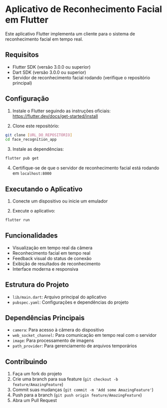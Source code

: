 # Aplicativo de Reconhecimento Facial em Flutter

Este aplicativo Flutter implementa um cliente para o sistema de reconhecimento facial em tempo real.

## Requisitos

- Flutter SDK (versão 3.0.0 ou superior)
- Dart SDK (versão 3.0.0 ou superior)
- Servidor de reconhecimento facial rodando (verifique o repositório principal)

## Configuração

1. Instale o Flutter seguindo as instruções oficiais: https://flutter.dev/docs/get-started/install

2. Clone este repositório:
```bash
git clone [URL_DO_REPOSITÓRIO]
cd face_recognition_app
```

3. Instale as dependências:
```bash
flutter pub get
```

4. Certifique-se de que o servidor de reconhecimento facial está rodando em `localhost:8000`

## Executando o Aplicativo

1. Conecte um dispositivo ou inicie um emulador

2. Execute o aplicativo:
```bash
flutter run
```

## Funcionalidades

- Visualização em tempo real da câmera
- Reconhecimento facial em tempo real
- Feedback visual do status de conexão
- Exibição de resultados de reconhecimento
- Interface moderna e responsiva

## Estrutura do Projeto

- `lib/main.dart`: Arquivo principal do aplicativo
- `pubspec.yaml`: Configurações e dependências do projeto

## Dependências Principais

- `camera`: Para acesso à câmera do dispositivo
- `web_socket_channel`: Para comunicação em tempo real com o servidor
- `image`: Para processamento de imagens
- `path_provider`: Para gerenciamento de arquivos temporários

## Contribuindo

1. Faça um fork do projeto
2. Crie uma branch para sua feature (`git checkout -b feature/AmazingFeature`)
3. Commit suas mudanças (`git commit -m 'Add some AmazingFeature'`)
4. Push para a branch (`git push origin feature/AmazingFeature`)
5. Abra um Pull Request 